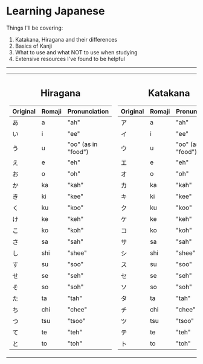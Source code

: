 # Learning Japanese
Things I'll be covering:
1. Katakana, Hiragana and their differences
2. Basics of Kanji
3. What to use and what NOT to use when studying
4. Extensive resources I've found to be helpful

---

<table>
<tr>
<td>

<h2 align="center">Hiragana</h2>

| Original | Romaji | Pronunciation |
|-----------|---------|---------------|
| あ | a | "ah" |
| い | i | "ee" |
| う | u | "oo" (as in "food") |
| え | e | "eh" |
| お | o | "oh" |
| か | ka | "kah" |
| き | ki | "kee" |
| く | ku | "koo" |
| け | ke | "keh" |
| こ | ko | "koh" |
| さ | sa | "sah" |
| し | shi | "shee" |
| す | su | "soo" |
| せ | se | "seh" |
| そ | so | "soh" |
| た | ta | "tah" |
| ち | chi | "chee" |
| つ | tsu | "tsoo" |
| て | te | "teh" |
| と | to | "toh" |

</td>
<td>

<h2 align="center">Katakana</h2>

| Original | Romaji | Pronunciation |
|-----------|---------|---------------|
| ア | a | "ah" |
| イ | i | "ee" |
| ウ | u | "oo" (as in "food") |
| エ | e | "eh" |
| オ | o | "oh" |
| カ | ka | "kah" |
| キ | ki | "kee" |
| ク | ku | "koo" |
| ケ | ke | "keh" |
| コ | ko | "koh" |
| サ | sa | "sah" |
| シ | shi | "shee" |
| ス | su | "soo" |
| セ | se | "seh" |
| ソ | so | "soh" |
| タ | ta | "tah" |
| チ | chi | "chee" |
| ツ | tsu | "tsoo" |
| テ | te | "teh" |
| ト | to | "toh" |

</td>
</tr>
</table>